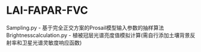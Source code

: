 # LAI-FAPAR-FVC
Sampling.py - 基于完全正交方案的Prosail模型输入参数的抽样算法
Brightnesscalculation.py - 植被冠层光谱亮度值模拟计算(需自行添加土壤背景反射率和卫星光谱灵敏度响应函数)
